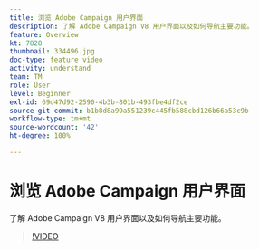 ```yaml
---
title: 浏览 Adobe Campaign 用户界面
description: 了解 Adobe Campaign V8 用户界面以及如何导航主要功能。
feature: Overview
kt: 7828
thumbnail: 334496.jpg
doc-type: feature video
activity: understand
team: TM
role: User
level: Beginner
exl-id: 69d47d92-2590-4b3b-801b-493fbe4df2ce
source-git-commit: b1b8d8a99a551239c445fb588cbd126b66a53c9b
workflow-type: tm+mt
source-wordcount: '42'
ht-degree: 100%

---
```


# 浏览 Adobe Campaign 用户界面

了解 Adobe Campaign V8 用户界面以及如何导航主要功能。

>[!VIDEO](https://video.tv.adobe.com/v/334496?quality=12&learn=on)
